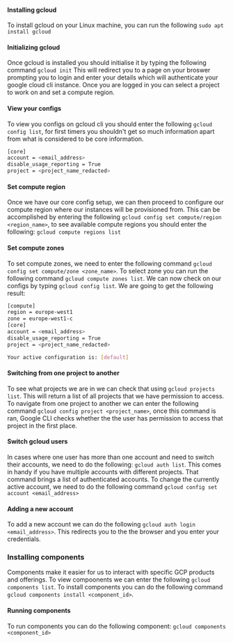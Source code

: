 #### Installing gcloud
To install gcloud on your Linux machine, you can run the following
`sudo apt install gcloud`
#### Initializing gcloud
Once gcloud is installed you should initialise it by typing the following command
`gcloud init`
This will redirect you to a page on your broswer prompting you to login and enter your details which will authenticate your google cloud cli instance. Once you are logged in you can select a project to work on and set a compute region. 
#### View your configs
To view you configs on gcloud cli you should enter the following 
`gcloud config list`, for first timers you shouldn't get so much information apart from what is considered to be core information.

```sh
[core]
account = <email_address>
disable_usage_reporting = True
project = <project_name_redacted>
```
#### Set compute region
Once we have our core config setup, we can then proceed to configure our compute region where our instances will be provisioned from. This can be accomplished by entering the following
`gcloud config set compute/region <region_name>`, to see available compute regions you should enter the following:
`gcloud compute regions list`
#### Set compute zones
To set compute zones, we need to enter the following command
`gcloud config set compute/zone <zone_name>`. To select zone you can run the following command `gcloud compute zones list`. We can now check on our configs by typing `gcloud config list`. We are going to get the following result:
```sh
[compute]
region = europe-west1
zone = europe-west1-c
[core]
account = <email_address>
disable_usage_reporting = True
project = <project_name_redacted>

Your active configuration is: [default]
```
#### Switching from one project to another
To see what projects we are in we can check that using `gcloud projects list`. This will return a list of all projects that we have permission to access. To navigate from one project to another we can enter the following command `gcloud config project <project_name>`, once this command is ran, Google CLI checks whether the the user has permission to access that project in the first place. 
#### Switch gcloud users
In cases where one user has more than one account and need to switch their accounts, we need to do the following:
`gcloud auth list`. This comes in handy if you have multiple accounts with different projects. That command brings a list of authenticated accounts. To change the currently active account, we need to do the following command `gcloud config set account <email_address>`
#### Adding a new account
To add a new account we can do the following `gcloud auth login <email_address>`. This redirects you to the the browser and you enter your credentials. 
### Installing components
Components make it easier for us to interact with specific GCP products and offerings. To view compoonents we can enter the following `gcloud components list`. To install components you can do the following command `gcloud components install <component_id>`. 
#### Running components 
To run components you can do the following component:
`gcloud components <component_id>`
